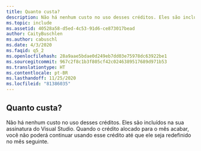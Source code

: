 ```yaml
---
title: Quanto custa?
description: Não há nenhum custo no uso desses créditos. Eles são incluídos na sua assinatura do Visual Studio. Quando o crédito alocado...
ms.topic: include
ms.assetid: 40528a58-d5ed-4c53-91d6-ce873017bead
author: CaityBuschlen
ms.author: cabuschl
ms.date: 4/3/2020
ms.faqid: q5_2
ms.openlocfilehash: 28a9aae5bdae0d249eb7dd03e75978dc63922be1
ms.sourcegitcommit: 967c2f8c1b3f805cf42c0246389517689d971b53
ms.translationtype: HT
ms.contentlocale: pt-BR
ms.lasthandoff: 11/25/2020
ms.locfileid: "81386035"
---
```

## <a name="how-much-does-it-cost"></a>Quanto custa?

Não há nenhum custo no uso desses créditos. Eles são incluídos na sua assinatura do Visual Studio. Quando o crédito alocado para o mês acabar, você não poderá continuar usando esse crédito até que ele seja redefinido no mês seguinte.
